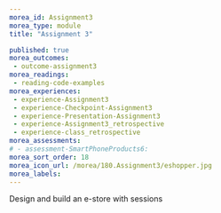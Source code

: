 ```yaml
---
morea_id: Assignment3
morea_type: module
title: "Assignment 3"

published: true
morea_outcomes:
 - outcome-assignment3
morea_readings:
 - reading-code-examples
morea_experiences:
 - experience-Assignment3
 - experience-Checkpoint-Assignment3
 - experience-Presentation-Assignment3
 - experience-Assignment3_retrospective
 - experience-class_retrospective
morea_assessments:
# - assessment-SmartPhoneProducts6: 
morea_sort_order: 18
morea_icon_url: /morea/180.Assignment3/eshopper.jpg
morea_labels: 
---
```



Design and build an e-store with sessions







